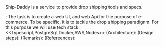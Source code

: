 Ship-Daddy is a service to provide drop shipping tools and specs.

<Problem Statement>: The task is to create a web UI, and web Api for the purpose of e-commerce. To be specific, it is to tackle the drop shipping paradignm. For this purpose we will use tech stack: <<Typescript,PostgreSql,Docker,AWS,Nodes>>
  (Architecture):
  (Design steps):
  (Remarks):
  (Refereences):
